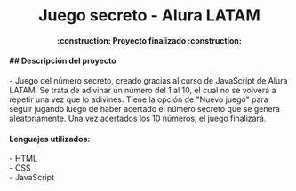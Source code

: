 <h1 align="center"> Juego secreto - Alura LATAM </h1>
<h4 align="center">
:construction: Proyecto finalizado :construction:
</h4>
<h4>## Descripción del proyecto</h4>
- Juego del número secreto, creado gracias al curso de JavaScript de Alura LATAM. Se trata de adivinar un número del 1 al 10, el cual no se volverá a repetir una vez que lo adivines. Tiene la opción de "Nuevo juego" para seguir jugando luego de haber acertado el número secreto que se genera aleatoriamente. Una vez acertados los 10 números, el juego finalizará.

<h4>Lenguajes utilizados:</h4>
- HTML <br>
- CSS <br>
- JavaScript
